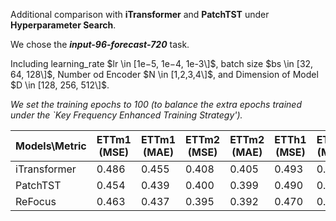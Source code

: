 Additional comparison with **iTransformer** and **PatchTST** under **Hyperparameter Search**. 

We chose the ***input-96-forecast-720*** task.

Including learning_rate $lr \in [1e−5, 1e−4, 1e-3\]$, batch size $bs \in [32, 64, 128\]$, Number od Encoder $N \in [1,2,3,4\]$, 
and Dimension of Model $D \in [128, 256, 512\]$. 

*We set the training epochs to 100 (to balance the extra epochs trained under the `Key Frequency Enhanced Training Strategy').*

|Models\Metric|ETTm1 (MSE)|ETTm1 (MAE)|ETTm2 (MSE)|ETTm2 (MAE)|ETTh1 (MSE)|ETTh1 (MAE)|ETTh2 (MSE)|ETTh2 (MAE)|ECL (MSE)|ECL (MAE)|Traffic (MSE)|Traffic (MAE)|Weather (MSE)|Weather (MAE)|Solar_Energy (MSE)|Solar_Energy (MAE)|
|-------------|-----------|-----------|-----------|-----------|-----------|-----------|-----------|-----------|---------|---------|-------------|-------------|-------------|-------------|------------------|------------------|
|iTransformer|0.486|0.455|0.408|0.405|0.493|0.483|0.423|0.442|0.215|0.304|0.461|0.300|0.356|0.348|0.247|0.274|
|PatchTST|0.454|0.439|0.400|0.399|0.490|0.476|0.431|0.446|0.235|0.316|0.488|0.301|0.353|0.347|0.259|0.282|
|ReFocus|0.463|0.437|0.395|0.392|0.470|0.474|0.417|0.436|0.198|0.290|0.446|0.287|0.344|0.343|0.242|0.271|
